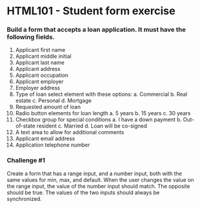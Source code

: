 #  HTML101 - Student form exercise

### Build a form that accepts a loan application. It must have the following fields.

  1. Applicant first name
  2. Applicant middle initial
  3. Applicant last name
  4. Applicant address
  5. Applicant occupation
  6. Applicant employer
  7. Employer address
  8. Type of loan select element with these options:
     a. Commercial
     b. Real estate
     c. Personal
     d. Mortgage
  9. Requested amount of loan
  10. Radio button elements for loan length
      a. 5 years
      b. 15 years
      c. 30 years
  11. Checkbox group for special conditions
      a. I have a down payment
      b. Out-of-state resident
      c. Married
      d. Loan will be co-signed
  12. A text area to allow for additional comments
  13. Applicant email address
  14. Application telephone number

### Challenge #1
Create a form that has a range input, and a number input, both with the same values for min, max, and default. When the user changes the value on the range input, the value of the number input should match. The opposite should be true. The values of the two inputs should always be synchronized.